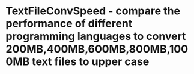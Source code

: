# TextFileConvSpeed - compare the performance of different programming languages  to convert 200MB,400MB,600MB,800MB,1000MB text files to upper case
